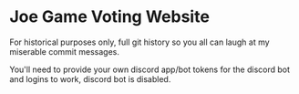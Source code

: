 # Joe Game Voting Website

For historical purposes only, full git history so you all can laugh at my miserable commit messages.

You'll need to provide your own discord app/bot tokens for the discord bot and logins to work, discord bot is disabled.
